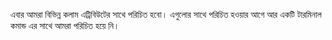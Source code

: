 এবার আমরা বিভিন্ন কলাম এট্রিবিউটের সাথে পরিচিত হবো। এগুলোর সাথে পরিচিত হওয়ার আগে আর একটি টারমিনাল কমান্ড এর সাথে আমরা পরিচিত হয়ে নি।
